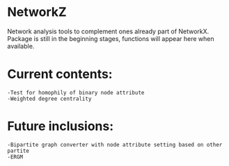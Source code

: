 # NetworkZ
Network analysis tools to complement ones already part of NetworkX. Package is still in the beginning stages, functions will appear here when available.

# Current contents:
    -Test for homophily of binary node attribute
    -Weighted degree centrality

# Future inclusions:
    -Bipartite graph converter with node attribute setting based on other partite
    -ERGM
